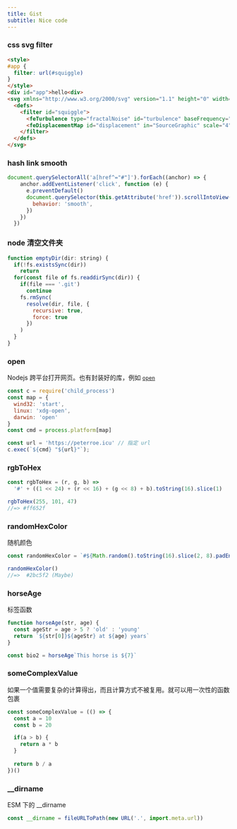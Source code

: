 ```yaml
---
title: Gist
subtitle: Nice code
---
```


### css svg filter

```html
<style>
#app {
  filter: url(#squiggle)
}
</style>
<div id="app">hello<div>
<svg xmlns="http://www.w3.org/2000/svg" version="1.1" height="0" width="0">
  <defs>
    <filter id="squiggle">
      <feTurbulence type="fractalNoise" id="turbulence" baseFrequency=".05" numOctaves="4" />
      <feDisplacementMap id="displacement" in="SourceGraphic" scale="4" />
    </filter>
  </defs>
</svg>
```

### hash link smooth

```js
document.querySelectorAll('a[href^="#"]').forEach((anchor) => {
    anchor.addEventListener('click', function (e) {
      e.preventDefault()
      document.querySelector(this.getAttribute('href')).scrollIntoView({
        behavior: 'smooth',
      })
    })
  })
```

### node 清空文件夹

```js
function emptyDir(dir: string) {
  if(!fs.existsSync(dir))
    return
  for(const file of fs.readdirSync(dir)) {
    if(file === '.git')
      continue
    fs.rmSync(
      resolve(dir, file, {
        recursive: true,
        force: true
      })
    )
  }
}
```

### open

Nodejs 跨平台打开网页。也有封装好的库，例如 [`open`](https://github.com/sindresorhus/open)

```js
const c = require('child_process')
const map = {
  wind32: 'start',
  linux: 'xdg-open',
  darwin: 'open'
}
const cmd = process.platform[map]

const url = 'https://peterroe.icu' // 指定 url
c.exec(`${cmd} "${url}"`);
```

### rgbToHex

```js
const rgbToHex = (r, g, b) =>
  '#' + ((1 << 24) + (r << 16) + (g << 8) + b).toString(16).slice(1)

rgbToHex(255, 101, 47)
//=> #ff652f
```

### randomHexColor

随机颜色

```js
const randomHexColor = `#${Math.random().toString(16).slice(2, 8).padEnd(6, '0')}`

randomHexColor()
//=>  #2bc5f2 (Maybe)
```

### horseAge

标签函数

```js
function horseAge(str, age) {
  const ageStr = age > 5 ? 'old' : 'young'
  return `${str[0]}${ageStr} at ${age} years`
}

const bio2 = horseAge`This horse is ${7}`
```

### someComplexValue

如果一个值需要复杂的计算得出，而且计算方式不被复用。就可以用一次性的函数包裹

```js
const someComplexValue = (() => {
  const a = 10
  const b = 20

  if(a > b) {
    return a * b
  }
  
  return b / a
})()
```

### __dirname

ESM 下的 __dirname

```js
const __dirname = fileURLToPath(new URL('.', import.meta.url))
```